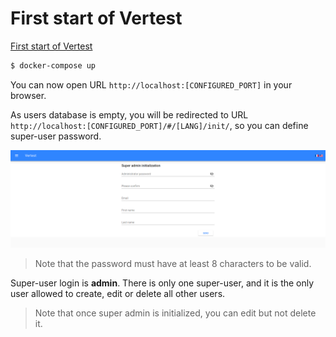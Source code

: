 # First start of Vertest

[First start of Vertest](./first-start.md)

```bash
$ docker-compose up
```

You can now open URL `http://localhost:[CONFIGURED_PORT]` in your browser.

As users database is empty, you will be redirected to URL `http://localhost:[CONFIGURED_PORT]/#/[LANG]/init/`, so you can define
super-user password.

![Super admin initialization screen capture](./assets/init-en.png)

> Note that the password must have at least 8 characters to be valid.

Super-user login is **admin**. There is only one super-user, and it is the only user allowed to create, edit
or delete all other users.

> Note that once super admin is initialized, you can edit but not delete it.
